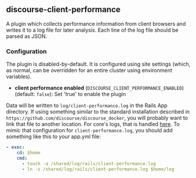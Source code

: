 ## discourse-client-performance

A plugin which collects performance information from client browsers and writes it to a log file for later analysis. Each line of
the log file should be parsed as JSON.

### Configuration

The plugin is disabled-by-default. It is configured using site settings (which, as normal, can be overridden for an entire
cluster using environment variables).

- **client performance enabled** (`DISCOURSE_CLIENT_PERFORMANCE_ENABLED`) (default: `false`): Set 'true' to enable the plugin

Data will be written to `log/client-performance.log` in the Rails App directory. If using something similar to the standard
installation described in `https://github.com/discourse/discourse_docker`, you will probably want to link that file to another
location. For core's logs, that is handled [here](https://github.com/discourse/discourse_docker/blob/e0f27d1340/templates/web.template.yml#L101-L102).
To mimic that configuration for `client-performance.log`, you should add something like this to your app.yml file:

```yaml
- exec:
    cd: $home
    cmd:
      - touch -a /shared/log/rails/client-performance.log
      - ln -s /shared/log/rails/client-performance.log $home/log
```
